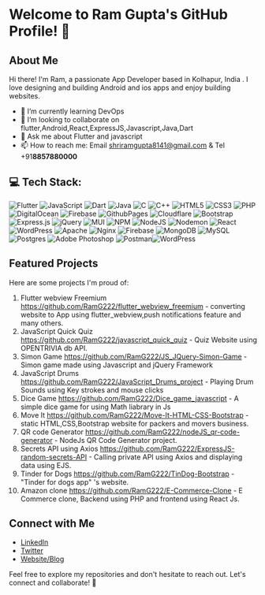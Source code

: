 # Welcome to Ram Gupta's GitHub Profile! 👋

## About Me

Hi there! I'm Ram, a passionate App Developer based in Kolhapur, India . I love designing and building Android and ios apps and enjoy building websites.

- 🌱 I’m currently learning DevOps
- 👯 I’m looking to collaborate on flutter,Android,React,ExpressJS,Javascript,Java,Dart
- 💬 Ask me about Flutter and javascript
- 📫 How to reach me: Email shriramgupta8141@gmail.com & Tel +91**8857880000**

 ## 💻 Tech Stack:
![Flutter](https://img.shields.io/badge/Flutter-%2302569B.svg?style=for-the-badge&logo=Flutter&logoColor=white) ![JavaScript](https://img.shields.io/badge/javascript-%23323330.svg?style=for-the-badge&logo=javascript&logoColor=%23F7DF1E) ![Dart](https://img.shields.io/badge/dart-%230175C2.svg?style=for-the-badge&logo=dart&logoColor=white) ![Java](https://img.shields.io/badge/java-%23ED8B00.svg?style=for-the-badge&logo=openjdk&logoColor=white) ![C](https://img.shields.io/badge/c-%2300599C.svg?style=for-the-badge&logo=c&logoColor=white) ![C++](https://img.shields.io/badge/c++-%2300599C.svg?style=for-the-badge&logo=c%2B%2B&logoColor=white) ![HTML5](https://img.shields.io/badge/html5-%23E34F26.svg?style=for-the-badge&logo=html5&logoColor=white) ![CSS3](https://img.shields.io/badge/css3-%231572B6.svg?style=for-the-badge&logo=css3&logoColor=white) ![PHP](https://img.shields.io/badge/php-%23777BB4.svg?style=for-the-badge&logo=php&logoColor=white) ![DigitalOcean](https://img.shields.io/badge/DigitalOcean-%230167ff.svg?style=for-the-badge&logo=digitalOcean&logoColor=white) ![Firebase](https://img.shields.io/badge/firebase-%23039BE5.svg?style=for-the-badge&logo=firebase) ![GithubPages](https://img.shields.io/badge/github%20pages-121013?style=for-the-badge&logo=github&logoColor=white) ![Cloudflare](https://img.shields.io/badge/Cloudflare-F38020?style=for-the-badge&logo=Cloudflare&logoColor=white) ![Bootstrap](https://img.shields.io/badge/bootstrap-%238511FA.svg?style=for-the-badge&logo=bootstrap&logoColor=white) ![Express.js](https://img.shields.io/badge/express.js-%23404d59.svg?style=for-the-badge&logo=express&logoColor=%2361DAFB)  ![jQuery](https://img.shields.io/badge/jquery-%230769AD.svg?style=for-the-badge&logo=jquery&logoColor=white) ![MUI](https://img.shields.io/badge/MUI-%230081CB.svg?style=for-the-badge&logo=mui&logoColor=white) ![NPM](https://img.shields.io/badge/NPM-%23CB3837.svg?style=for-the-badge&logo=npm&logoColor=white) ![NodeJS](https://img.shields.io/badge/node.js-6DA55F?style=for-the-badge&logo=node.js&logoColor=white) ![Nodemon](https://img.shields.io/badge/NODEMON-%23323330.svg?style=for-the-badge&logo=nodemon&logoColor=%BBDEAD) ![React](https://img.shields.io/badge/react-%2320232a.svg?style=for-the-badge&logo=react&logoColor=%2361DAFB) ![WordPress](https://img.shields.io/badge/WordPress-%23117AC9.svg?style=for-the-badge&logo=WordPress&logoColor=white) ![Apache](https://img.shields.io/badge/apache-%23D42029.svg?style=for-the-badge&logo=apache&logoColor=white) ![Nginx](https://img.shields.io/badge/nginx-%23009639.svg?style=for-the-badge&logo=nginx&logoColor=white) ![Firebase](https://img.shields.io/badge/Firebase-039BE5?style=for-the-badge&logo=Firebase&logoColor=white) ![MongoDB](https://img.shields.io/badge/MongoDB-%234ea94b.svg?style=for-the-badge&logo=mongodb&logoColor=white) ![MySQL](https://img.shields.io/badge/mysql-%2300000f.svg?style=for-the-badge&logo=mysql&logoColor=white) ![Postgres](https://img.shields.io/badge/postgres-%23316192.svg?style=for-the-badge&logo=postgresql&logoColor=white) ![Adobe Photoshop](https://img.shields.io/badge/adobe%20photoshop-%2331A8FF.svg?style=for-the-badge&logo=adobe%20photoshop&logoColor=white) ![Postman](https://img.shields.io/badge/Postman-FF6C37?style=for-the-badge&logo=postman&logoColor=white)![WordPress](https://img.shields.io/badge/WordPress-%23117AC9.svg?style=for-the-badge&logo=WordPress&logoColor=white)

## Featured Projects

Here are some projects I'm proud of:

1. Flutter webview Freemium https://github.com/RamG222/flutter_webview_freemium - converting website to App using flutter_webview,push notifications feature and many others.
2. JavaScript Quick Quiz https://github.com/RamG222/javascript_quick_quiz - Quiz Website using OPENTRIVIA db API.
3. Simon Game https://github.com/RamG222/JS_JQuery-Simon-Game - Simon game made using Javascript and jQuery Framework
4. JavaScript Drums https://github.com/RamG222/JavaScript_Drums_project - Playing Drum Sounds using Key strokes and mouse clicks
5. Dice Game https://github.com/RamG222/Dice_game_javascript - A simple dice game for using Math liabrary in Js
6. Move It https://github.com/RamG222/Move-It-HTML-CSS-Bootstrap - static HTML,CSS,Bootstrap website for packers and movers business.
7. QR code Generator https://github.com/RamG222/nodeJS_qr-code-generator - NodeJs QR Code Generator project.
8. Secrets API using Axios https://github.com/RamG222/ExpressJS-random-secrets-API - Calling private API using Axios and displaying data using EJS.
9. Tinder for Dogs https://github.com/RamG222/TinDog-Bootstrap - "Tinder for dogs app" 's website.
10. Amazon clone https://github.com/RamG222/E-Commerce-Clone - E Commerce clone, Backend using PHP and frontend using React Js. 


## Connect with Me

- [LinkedIn](https://www.linkedin.com/in/shriramgupta222/)
- [Twitter](@ram_app_dev)
- [Website/Blog](https://RamApp.dev/)
  

Feel free to explore my repositories and don't hesitate to reach out. Let's connect and collaborate! 🚀
